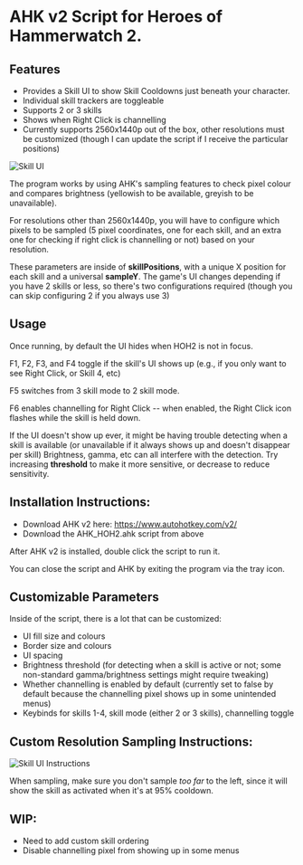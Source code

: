 # AHK v2 Script for Heroes of Hammerwatch 2.

## Features

- Provides a Skill UI to show Skill Cooldowns just beneath your character.
- Individual skill trackers are toggleable
- Supports 2 or 3 skills
- Shows when Right Click is channelling
- Currently supports 2560x1440p out of the box, other resolutions must be customized (though I can update the script if I receive the particular positions)

![Skill UI](https://github.com/user-attachments/assets/b59c2164-1a88-427b-828f-26489ebd43ef)

The program works by using AHK's sampling features to check pixel colour and compares brightness (yellowish to be available, greyish to be unavailable).

For resolutions other than 2560x1440p, you will have to configure which pixels to be sampled (5 pixel coordinates, one for each skill, and an extra one for checking if right click is channelling or not) based on your resolution.

These parameters are inside of **skillPositions**, with a unique X position for each skill and a universal **sampleY**. 
The game's UI changes depending if you have 2 skills or less, so there's two configurations required (though you can skip configuring 2 if you always use 3)

## Usage

Once running, by default the UI hides when HOH2 is not in focus. 

F1, F2, F3, and F4 toggle if the skill's UI shows up (e.g., if you only want to see Right Click, or Skill 4, etc)

F5 switches from 3 skill mode to 2 skill mode.

F6 enables channelling for Right Click -- when enabled, the Right Click icon flashes while the skill is held down.

If the UI doesn't show up ever, it might be having trouble detecting when a skill is available (or unavailable if it always shows up and doesn't disappear per skill) 
Brightness, gamma, etc can all interfere with the detection.
Try increasing **threshold** to make it more sensitive, or decrease to reduce sensitivity.

## Installation Instructions:

- Download AHK v2 here: https://www.autohotkey.com/v2/
- Download the AHK_HOH2.ahk script from above

After AHK v2 is installed, double click the script to run it.

You can close the script and AHK by exiting the program via the tray icon.

## Customizable Parameters

Inside of the script, there is a lot that can be customized:
- UI fill size and colours
- Border size and colours
- UI spacing
- Brightness threshold (for detecting when a skill is active or not; some non-standard gamma/brightness settings might require tweaking)
- Whether channelling is enabled by default (currently set to false by default because the channelling pixel shows up in some unintended menus)
- Keybinds for skills 1-4, skill mode (either 2 or 3 skills), channelling toggle

## Custom Resolution Sampling Instructions:
![Skill UI Instructions](https://github.com/user-attachments/assets/36733b8b-faa0-41e7-b3e5-6c90faf201f2)

When sampling, make sure you don't sample *too far* to the left, since it will show the skill as activated when it's at 95% cooldown.

## WIP:

- Need to add custom skill ordering
- Disable channelling pixel from showing up in some menus
